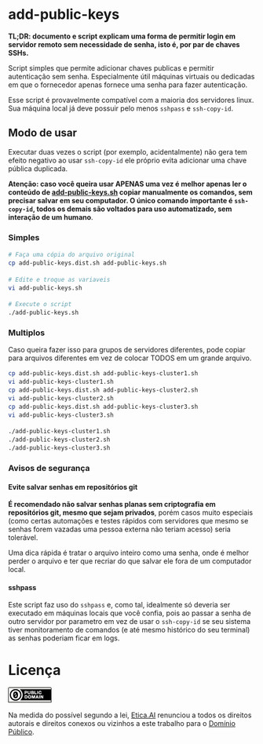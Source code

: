 # add-public-keys
**TL;DR: documento e script explicam uma forma de permitir login em servidor
remoto sem necessidade de senha, isto é, por par de chaves SSHs.**

Script simples que permite adicionar chaves publicas e permitir autenticação sem
senha. Especialmente útil máquinas virtuais ou dedicadas em que o fornecedor
apenas fornece uma senha para fazer autenticação.

Esse script é provavelmente compatível com a maioria dos servidores linux. Sua
máquina local já deve possuir pelo menos `sshpass` e `ssh-copy-id`.

## Modo de usar
Executar duas vezes o script (por exemplo, acidentalmente) não gera tem efeito
negativo ao usar `ssh-copy-id` ele próprio evita adicionar uma chave pública
duplicada.

**Atenção: caso você queira usar APENAS uma vez é melhor apenas ler o conteúdo
de [add-public-keys.sh](add-public-keys.sh) copiar manualmente os comandos,
sem precisar salvar em seu computador. O único comando importante é
`ssh-copy-id`, todos os demais são voltados para uso automatizado, sem interação
de um humano**.

### Simples

```bash
# Faça uma cópia do arquivo original
cp add-public-keys.dist.sh add-public-keys.sh

# Edite e troque as variaveis
vi add-public-keys.sh

# Execute o script
./add-public-keys.sh
```

### Multiplos

Caso queira fazer isso para grupos de servidores diferentes, pode copiar para arquivos diferentes em vez de colocar TODOS em um grande arquivo.


```bash
cp add-public-keys.dist.sh add-public-keys-cluster1.sh
vi add-public-keys-cluster1.sh
cp add-public-keys.dist.sh add-public-keys-cluster2.sh
vi add-public-keys-cluster2.sh
cp add-public-keys.dist.sh add-public-keys-cluster3.sh
vi add-public-keys-cluster3.sh

./add-public-keys-cluster1.sh
./add-public-keys-cluster2.sh
./add-public-keys-cluster3.sh
```
### Avisos de segurança

#### Evite salvar senhas em repositórios git
**É recomendado não salvar senhas planas sem criptografia em repositórios git,
mesmo que sejam privados**, porém casos muito especiais (como certas automações
e testes rápidos com servidores que mesmo se senhas forem vazadas uma pessoa
externa não teriam acesso) seria tolerável.

Uma dica rápida é tratar o arquivo inteiro como uma senha, onde é melhor perder
o arquivo e ter que recriar do que salvar ele fora de um computador local.

#### sshpass
Este script faz uso do `sshpass` e, como tal, idealmente só deveria ser
executado em máquinas locais que você confia, pois ao passar a senha de outro
servidor por parametro em vez de usar o `ssh-copy-id` se seu sistema tiver
monitoramento de comandos (e até mesmo histórico do seu terminal) as senhas
poderiam ficar em logs.

# Licença
[![Domínio Público](../../img/public-domain.png)](UNLICENSE)

Na medida do possível segundo a lei, [Etica.AI](https://etica.ai)
renunciou a todos os direitos autorais e direitos conexos ou vizinhos a este
trabalho para o [Domínio Público](../../UNLICENSE).

